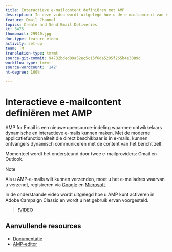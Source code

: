 ```yaml
---
title: Interactieve e-mailcontent definiëren met AMP
description: In deze video wordt uitgelegd hoe u de e-mailcontent van Adobe Campaign Classic (ACC) configureert in AMP-indeling.
feature: Email Channel
topics: Create and Send Email Deliveries
kt: 3475
thumbnail: 29940.jpg
doc-type: feature video
activity: set-up
team: TM
translation-type: tm+mt
source-git-commit: 94732bded09a52ec5c15f6da5205f265b4e3089d
workflow-type: tm+mt
source-wordcount: '142'
ht-degree: 100%

---
```



# Interactieve e-mailcontent definiëren met AMP

AMP for Email is een nieuwe opensource-indeling waarmee ontwikkelaars dynamische en interactieve e-mails kunnen maken. Met de moderne applicatiefunctionaliteit die direct beschikbaar is in e-mails, kunnen ontvangers dynamisch communiceren met de content van het bericht zelf.

Momenteel wordt het ondersteund door twee e-mailproviders: Gmail en Outlook.

>[!NOTE]
>
>Als u AMP-e-mails wilt kunnen verzenden, moet u het e-mailadres waarvan u verzendt, registreren via [Google](https://developers.google.com/gmail/ampemail/register) en [Microsoft](https://docs.microsoft.com/nl-NL/outlook/amphtml/register-outlook).

In de onderstaande video wordt uitgelegd hoe u AMP kunt activeren in Adobe Campaign Classic en wordt u het gebruik ervan voorgesteld.

>[!VIDEO](https://video.tv.adobe.com/v/29940?quality=12&learn=on)

## Aanvullende resources

* [Documentatie](https://docs.adobe.com/content/help/nl-NL/campaign-classic/using/sending-messages/sending-emails/defining-the-email-content.html)
* [AMP-editor](https://playground.amp.dev/)
